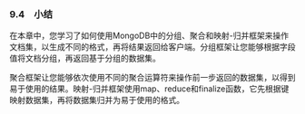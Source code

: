 ### 9.4　小结

在本章中，您学习了如何使用MongoDB中的分组、聚合和映射-归并框架来操作文档集，以生成不同的格式，再将结果返回给客户端。分组框架让您能够根据字段值将文档分组，再返回基于分组的数据集。

聚合框架让您能够依次使用不同的聚合运算符来操作前一步返回的数据集，以得到易于使用的结果。映射-归并框架使用map、reduce和finalize函数，它先根据键映射数据集，再将数据集归并为易于使用的格式。

